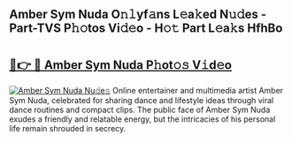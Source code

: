 ## Amber Sym Nuda O𝚗𝚕yf𝚊ns L𝚎a𝚔ed N𝚞𝚍es - Part-TVS P𝚑𝚘tos Vi𝚍𝚎o - H𝚘𝚝 Part L𝚎a𝚔s HfhBo

# <h2><a href="http://kf1vf4.oniu.top/?m=Amber+Sym+Nuda">🔗👉 🔴 Amber Sym Nuda P𝚑ot𝚘𝚜 V𝚒d𝚎o</a></h2>

[![Amber Sym Nuda Nu𝚍e𝚜](https://i.imgur.com/0qMVB7G.gif)](http://kf1vf4.oniu.top/?m=Amber+Sym+Nuda)
Online entertainer and multimedia artist Amber Sym Nuda, celebrated for sharing dance and lifestyle ideas through viral dance routines and compact clips. The public face of Amber Sym Nuda exudes a friendly and relatable energy, but the intricacies of his personal life remain shrouded in secrecy.  
